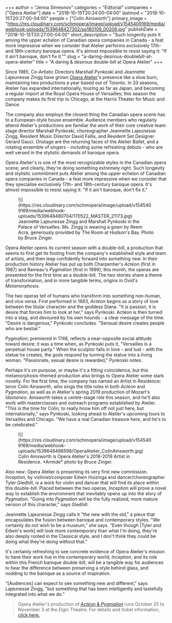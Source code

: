 +++
author = "Jenna Simeonov"
categories = "Editorial"
companies = ["Opera Atelier"]
date = "2018-10-15T20:24:00-04:00"
lastmod = "2018-10-15T20:27:00-04:00"
people = ["Colin Ainsworth"]
primary_image = "https://res.cloudinary.com/schmopera/image/upload/v1545409169/media/webhook-uploads/1539648427302/sq180109_00206.jpg"
publishDate = "2018-10-15T20:27:00-04:00"
short_description = "Such longevity puts it among the upper echelon of Canadian opera companies in Canada - a feat more impressive when we consider that Atelier performs exclusively 17th- and 18th-century baroque opera. It&#039;s almost impossible to resist saying it: &quot;If it ain&#039;t baroque, don&#039;t fix it.&quot;"
slug = "a-daring-desirous-doublebill-at-opera-atelier"
title = "A daring &amp; desirous double-bill at Opera Atelier"
+++

Since 1985, Co-Artistic Directors Marshall Pynkoski and Jeannette Lajeunesse Zingg have grown [Opera Atelier](/scene/companies/opera-atelier/)'s presence like a slow burn, maintaining two productions a year based out of Toronto. In 33 seasons, Atelier has expanded internationally, touring as far as Japan, and becoming a regular import at the Royal Opera House of Versailles; this season the company makes its first trip to Chicago, at the Harris Theater for Music and Dance.

The company also employs the closest thing the Canadian opera scene has to a European-style house ensemble. Audience members who regularly attend Atelier's productions are familiar the work of their core creative team: stage director Marshall Pynkoski, choreographer Jeannette Lajeunesse Zingg, Resident Music Director David Fallis, and Resident Set Designer Gerard Gauci. Onstage are the returning faces of the Atelier Ballet, and a rotating ensemble of singers - including some refreshing debuts - who are well versed in the stylistic demands of baroque opera.

Opera Atelier's is one of the most recognizable styles in the Canadian opera scene, and clearly, they're doing something extremely right. Such longevity and stylistic commitment puts Atelier among the upper echelon of Canadian opera companies in Canada - a feat more impressive when we consider that they specialise exclusively 17th- and 18th-century baroque opera. It's almost impossible to resist saying it: "If it ain't baroque, don't fix it."

<figure data-type="image">
![](https://res.cloudinary.com/schmopera/image/upload/v1545409169/media/webhook-uploads/1539648480704/170522_MASTER_21173.jpg)
<figcaption>Jeannette Lajeunesse Zingg and Marshall Pynkoski in the Palace of Versailles. Ms. Zingg is wearing a gown by Reem Acra, generously provided by The Room at Hudson's Bay. Photo by Bruce Zinger.</figcaption>
</figure>

Opera Atelier opens its current season with a double-bill, a production that seems to first get its footing from the company's established style and team of artists, and then leap confidently forward into something new. In their production history Atelier has put up both Charpentier's *Actéon* (first in 1987) and Rameau's *Pygmalion* (first in 1999); this month, the operas are presented for the first time as a double-bill. The two stories share a theme of transformation, and in more tangible terms, origins in Ovid's *Metamorphosis*.

The two operas tell of humans who transform into something non-human, and vice versa. First performed in 1683, *Actéon* begins as a story of love between the titular character and the goddess Diana. "It is passion, it is desire that forces him to look at her," says Pynkoski. Actéon is then turned into a stag, and devoured by his own hounds - a clear message of the time. "Desire is dangerous," Pynkoski concludes. "Sensual desire creates people who are bestial."

*Pygmalion*, premiered in 1748, reflects a near-opposite social attitude toward desire; it was a time when, as Pynkoski puts it, "Versailles is a perpetual house party." When the sculptor falls in love - and lust - with the statue he creates, the gods respond by turning the statue into a living woman.  "Passionate, sexual desire is rewarded," Pynkoski notes.

Perhaps it's on purpose, or maybe it's a fitting coincidence, but this metamorphosis-themed production also brings to Opera Atelier some stark novelty. For the first time, the company has named an Artist in Residence: tenor Colin Ainsworth, who sings the title roles in both *Actéon* and *Pygmalion*, as well as in Atelier's spring 2019 production of Mozart's *Idomeneo*. Ainsworth takes a centre-stage role this season, and he'll also work with masterclasses and outreach programs established by Atelier. "This is the time for Colin, to really hosw him off not just here, but internationally," says Pynkoski, looking ahead to Atelier's upcoming tours to Versailles and Chicago. "We have a real Canadian treasure here, and he's to be celebrated."

<figure data-type="image">
![](https://res.cloudinary.com/schmopera/image/upload/v1545409169/media/webhook-uploads/1539648488598/OperaAtelier_ColinAinsworth.jpg)
<figcaption>Colin Ainsworth is Opera Atelier's 2018-2019 Artist in Residence. *Armide* photo by Bruce Zinger.</figcaption>
</figure>

Also new: Opera Atelier is presenting its very first new commission. *Inception*, by violinist/composer Edwin Huizinga and dancer/choreographer Tyler Gledhill, is a work for violin and dancer that will find its place within this double-bill. Placed between the two operas, *Inception* will prove a novel way to establish the environment that inevitably opens up into the story of *Pygmalion*. "Going into *Pygmalion* will be the fully realized, more mature version of this character," says Gledhill. 

Jeannette Lajeunesse Zingg calls it "the new with the old," a piece that encapsulates the fusion between baroque and contemporary styles.  "We certainly do not wish to be a museum," she says. "Even though [Tyler and Edwin's work] will look more contemporary than what I'm doing, they're also deeply rooted in the Classical style, and I don't think they could be doing what they're doing without that."

It's certainly refreshing to see concrete evidence of Opera Atelier's mission to have their work live in the contemporary world; *Inception*, and its role within this French baroque double-bill, will be a tangible way for audiences to hear the difference between preserving a style behind glass, and nodding to the baroque as a source of inspiration.

"[Audiences] can expect to see something new and different," says Lajeunesse Zingg, "but something that has been intelligently and tastefully integrated into what we do."

>Opera Atelier's production of [*Actéon* & *Pygmalion*](https://operaatelier.com/season/2018-2019-season/) runs October 25 to November 3 at the Elgin Theatre. For details and ticket information, [click here.](https://www.ticketmaster.ca/Opera-Atelier-tickets/artist/29535?tm_link=artist_artistvenue_module)
